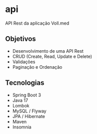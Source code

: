 # api
API Rest da aplicação Voll.med

## Objetivos
- Desenvolvimento de uma API Rest
- CRUD (Create, Read, Update e Delete)
- Validações
- Paginação e Ordenação

## Tecnologias
- Spring Boot 3
- Java 17
- Lombok
- MySQL / Flyway
- JPA / Hibernate
- Maven
- Insomnia
